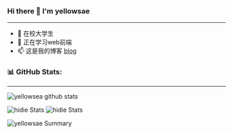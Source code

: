 ### Hi there 👋 I'm yellowsae

---

- 🔭  在校大学生
- 🌱  正在学习web前端
- 📫  这是我的博客 [blog](http://hh.yellowsea.site/)








### 📊 GitHub Stats:

---

![yellowsea github stats](https://github-readme-stats.vercel.app/api?username=yellowsae&theme=radical&show_icons=true&count_private=true)

![hidie Stats](https://github-profile-summary-cards.vercel.app/api/cards/repos-per-language?username=yellowsae&theme=solarized_dark)
![hidie Stats](https://github-profile-summary-cards.vercel.app/api/cards/most-commit-language?username=yellowsae&theme=solarized_dark)

![yellowsae Summary](https://github-profile-summary-cards.vercel.app/api/cards/profile-details?username=yellowsae&theme=solarized_dark)

